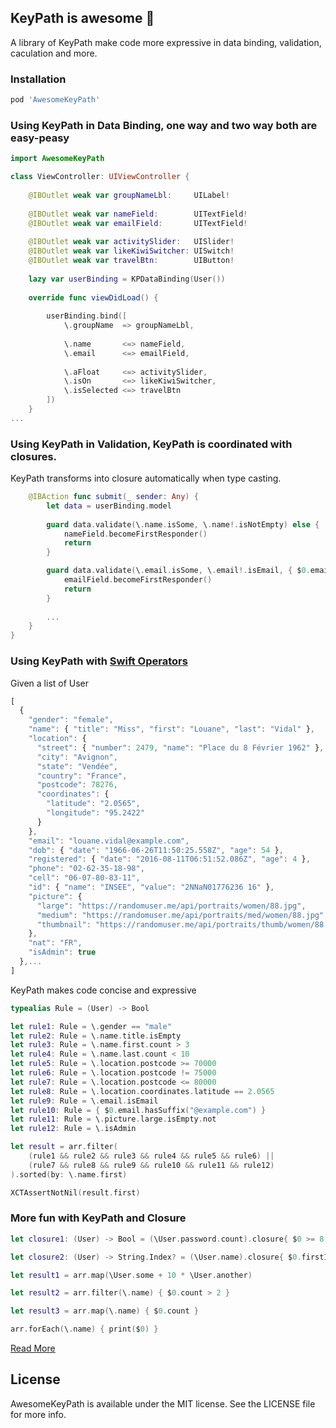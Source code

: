 ## KeyPath is awesome 🤟
A library of KeyPath make code more expressive in data binding, validation, caculation and more.

### Installation

```ruby
pod 'AwesomeKeyPath'
```

### Using KeyPath in Data Binding, one way and two way both are easy-peasy

```swift
import AwesomeKeyPath

class ViewController: UIViewController {
    
    @IBOutlet weak var groupNameLbl:     UILabel!
    
    @IBOutlet weak var nameField:        UITextField!
    @IBOutlet weak var emailField:       UITextField!
    
    @IBOutlet weak var activitySlider:   UISlider!
    @IBOutlet weak var likeKiwiSwitcher: UISwitch!
    @IBOutlet weak var travelBtn:        UIButton!
    
    lazy var userBinding = KPDataBinding(User())
    
    override func viewDidLoad() {
        
        userBinding.bind([
            \.groupName  => groupNameLbl,
         
            \.name       <=> nameField,
            \.email      <=> emailField,
	    
            \.aFloat     <=> activitySlider,
            \.isOn       <=> likeKiwiSwitcher,
            \.isSelected <=> travelBtn
        ])
    }
...
```

### Using KeyPath in Validation, KeyPath is coordinated with closures.

KeyPath transforms into closure automatically when type casting.

```swift
    @IBAction func submit(_ sender: Any) {
        let data = userBinding.model
    
        guard data.validate(\.name.isSome, \.name!.isNotEmpty) else {
            nameField.becomeFirstResponder()
            return
        }

        guard data.validate(\.email.isSome, \.email!.isEmail, { $0.email!.count > 5 }) else {
            emailField.becomeFirstResponder()
            return
        }
		
        ...
    }
}
```

### Using KeyPath with [Swift Operators](https://developer.apple.com/documentation/swift/swift_standard_library/operator_declarations)

Given a list of User

```js
[
  {
    "gender": "female",
    "name": { "title": "Miss", "first": "Louane", "last": "Vidal" },
    "location": {
      "street": { "number": 2479, "name": "Place du 8 Février 1962" },
      "city": "Avignon",
      "state": "Vendée",
      "country": "France",
      "postcode": 78276,
      "coordinates": {
        "latitude": "2.0565",
        "longitude": "95.2422"
      }
    },
    "email": "louane.vidal@example.com",
    "dob": { "date": "1966-06-26T11:50:25.558Z", "age": 54 },
    "registered": { "date": "2016-08-11T06:51:52.086Z", "age": 4 },
    "phone": "02-62-35-18-98",
    "cell": "06-07-80-83-11",
    "id": { "name": "INSEE", "value": "2NNaN01776236 16" },
    "picture": {
      "large": "https://randomuser.me/api/portraits/women/88.jpg",
      "medium": "https://randomuser.me/api/portraits/med/women/88.jpg",
      "thumbnail": "https://randomuser.me/api/portraits/thumb/women/88.jpg"
    },
    "nat": "FR",
    "isAdmin": true
  },...
]
```
KeyPath makes code concise and expressive

```swift
typealias Rule = (User) -> Bool

let rule1: Rule = \.gender == "male"
let rule2: Rule = \.name.title.isEmpty
let rule3: Rule = \.name.first.count > 3
let rule4: Rule = \.name.last.count < 10
let rule5: Rule = \.location.postcode >= 70000
let rule6: Rule = \.location.postcode != 75000
let rule7: Rule = \.location.postcode <= 80000
let rule8: Rule = \.location.coordinates.latitude == 2.0565
let rule9: Rule = \.email.isEmail
let rule10: Rule = { $0.email.hasSuffix("@example.com") }
let rule11: Rule = \.picture.large.isEmpty.not
let rule12: Rule = \.isAdmin

let result = arr.filter(
    (rule1 && rule2 && rule3 && rule4 && rule5 && rule6) ||
    (rule7 && rule8 && rule9 && rule10 && rule11 && rule12)
).sorted(by: \.name.first)

XCTAssertNotNil(result.first)
```

### More fun with KeyPath and Closure

```swift
let closure1: (User) -> Bool = (\User.password.count).closure{ $0 >= 8 && $0 <= 20 }

let closure2: (User) -> String.Index? = (\User.name).closure{ $0.firstIndex(of: "T") }

let result1 = arr.map(\User.some + 10 * \User.another)

let result2 = arr.filter(\.name) { $0.count > 2 }

let result3 = arr.map(\.name) { $0.count }

arr.forEach(\.name) { print($0) }

```

[Read More](document.md)


## License

AwesomeKeyPath is available under the MIT license. See the LICENSE file for more info.
